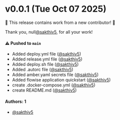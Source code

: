 # v0.0.1 (Tue Oct 07 2025)

:tada: This release contains work from a new contributor! :tada:

Thank you, null[@sakthiv5](https://github.com/sakthiv5), for all your work!

#### ⚠️ Pushed to `main`

- Added deploy.yml file ([@sakthiv5](https://github.com/sakthiv5))
- Added release.yml file ([@sakthiv5](https://github.com/sakthiv5))
- Added deploy.sh file ([@sakthiv5](https://github.com/sakthiv5))
- Added .autorc file ([@sakthiv5](https://github.com/sakthiv5))
- Added amber.yaml secrets file ([@sakthiv5](https://github.com/sakthiv5))
- Added flowise application quickstart ([@sakthiv5](https://github.com/sakthiv5))
- create .docker-compose.yml ([@sakthiv5](https://github.com/sakthiv5))
- create README.md ([@sakthiv5](https://github.com/sakthiv5))

#### Authors: 1

- [@sakthiv5](https://github.com/sakthiv5)
